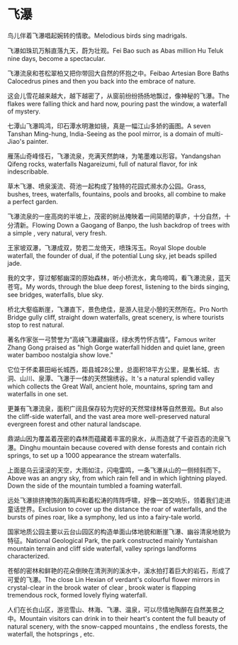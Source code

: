 # 飞瀑

<p><span class="chinese">鸟儿伴着飞瀑唱起婉转的情歌。</span><span class="english">Melodious birds sing madrigals.</span></p>

<p><span class="chinese">飞瀑如珠玑万斛直落九天，蔚为壮观。</span><span class="english">Fei Bao such as Abas million Hu Teluk nine days, become a spectacular.</span></p>

<p><span class="chinese">飞瀑流泉和苍松翠柏又把你带回大自然的怀抱之中。</span><span class="english">Feibao Artesian Bore Baths Calocedrus pines and then you back into the embrace of nature.</span></p>

<p><span class="chinese">这会儿雪花越来越大，越下越密了，从窗前纷纷扬扬地飘过，像神秘的飞瀑。</span><span class="english">The flakes were falling thick and hard now, pouring past the window, a waterfall of mystery.</span></p>

<p><span class="chinese">七潭山飞瀑鸣鸿，印石潭水明澈如镜，真是一幅江山多娇的画图。</span><span class="english">A seven Tanshan Ming-hung, India-Seeing as the pool mirror, is a domain of multi-Jiao's painter.</span></p>

<p><span class="chinese">雁荡山奇峰怪石，飞瀑流泉，充满天然韵味，为笔墨难以形容。</span><span class="english">Yandangshan Qifeng rocks, waterfalls Nagareizumi, full of natural flavor, for ink indescribable.</span></p>

<p><span class="chinese">草木飞瀑、喷泉溪流、荷池一起构成了独特的花园式濒水办公园。</span><span class="english">Grass, bushes, trees, waterfalls, fountains, pools and brooks, all combine to make a perfect garden.</span></p>

<p><span class="chinese">飞瀑流泉的一座高岗的半坡上，茂密的树丛掩映着一间简陋的草庐，十分自然，十分清新。</span><span class="english">Flowing Down a Gaogang of Banpo, the lush backdrop of trees with a simple , very natural, very fresh.</span></p>

<p><span class="chinese">王家坡双瀑，飞瀑成双，势若二龙倚天，喷珠泻玉。</span><span class="english">Royal Slope double waterfall, the founder of dual, if the potential Lung sky, jet beads spilled jade.</span></p>

<p><span class="chinese">我的文字，穿过郁郁幽深的原始森林，听小桥流水，禽鸟啼鸣，看飞瀑流泉，蓝天苍穹。</span><span class="english">My words, through the blue deep forest, listening to the birds singing, see bridges, waterfalls, blue sky.</span></p>

<p><span class="chinese">桥北大壑临断崖，飞瀑直下，景色绝佳，是游人驻足小憩的天然所在。</span><span class="english">Pro North Bridge gully cliff, straight down waterfalls, great scenery, is where tourists stop to rest natural.</span></p>

<p><span class="chinese">著名作家张一弓赞誉为“高峡飞瀑藏幽径，绿水秀竹怀古情”。</span><span class="english">Famous writer Zhang Gong praised as "high Gorge waterfall hidden and quiet lane, green water bamboo nostalgia show love."</span></p>

<p><span class="chinese">它位于怀柔慕田峪长城西，距县城28公里，总面积18平方公里，是集长城、古洞、山川、泉潭、飞瀑于一体的天然锦绣谷。</span><span class="english">It 's a natural splendid valley which collects the Great Wall, ancient hole, mountains, spring tam and waterfalls in one set.</span></p>

<p><span class="chinese">更兼有飞瀑流泉，面积广阔且保存较为完好的天然常绿林等自然景观。</span><span class="english">But also the cliff-side waterfall, and the vast area more well-preserved natural evergreen forest and other natural landscape.</span></p>

<p><span class="chinese">鼎湖山因为覆盖着茂密的森林而蕴藏着丰富的泉水，从而造就了千姿百态的流泉飞瀑。</span><span class="english">Dinghu mountain because covered with dense forests and contain rich springs, to set up a 1000 appearance the stream waterfalls.</span></p>

<p><span class="chinese">上面是乌云滚滚的天空，大雨如注，闪电雷鸣，一条飞瀑从山的一侧倾斜而下。</span><span class="english">Above was an angry sky, from which rain fell and in which lightning played. Down the side of the mountain tumbled a foaming waterfall.</span></p>

<p><span class="chinese">远处飞瀑排挤掩饰的轰鸣声和着松涛的阵阵呼啸，好像一首交响乐，领着我们走进童话世界。</span><span class="english">Exclusion to cover up the distance the roar of waterfalls, and the bursts of pines roar, like a symphony, led us into a fairy-tale world.</span></p>

<p><span class="chinese">国家地质公园主要以云台山园区的构造单面山体地貌和断崖飞瀑、幽谷清泉地貌为特征。</span><span class="english">National Geological Park, the park constructed mainly Yuntaishan mountain terrain and cliff side waterfall, valley springs landforms characterized.</span></p>

<p><span class="chinese">苍郁的密林和鲜艳的花朵倒映在清洌洌的溪水中，溪水拍打着巨大的岩石，形成了可爱的飞瀑。</span><span class="english">The close Lin Hexian of verdant's colourful flower mirrors in crystal-clear in the brook water of clear , brook water is flapping tremendous rock, formed lovely flying waterfall.</span></p>

<p><span class="chinese">人们在长白山区，游览雪山、林海、飞瀑、温泉，可以尽情地陶醉在自然美景之中。</span><span class="english">Mountain visitors can drink in to their heart's content the full beauty of natural scenery, with the snow-capped mountains , the endless forests, the waterfall, the hotsprings , etc.</span></p>

